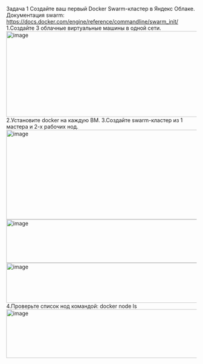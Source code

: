 Задача 1
Создайте ваш первый Docker Swarm-кластер в Яндекс Облаке. Документация swarm: https://docs.docker.com/engine/reference/commandline/swarm_init/
1.Создайте 3 облачные виртуальные машины в одной сети.
<img width="1361" height="227" alt="image" src="https://github.com/user-attachments/assets/27f16d1b-9a45-44a9-a5bb-acd7e2acc74d" />
2.Установите docker на каждую ВМ.
3.Создайте swarm-кластер из 1 мастера и 2-х рабочих нод.
<img width="1045" height="237" alt="image" src="https://github.com/user-attachments/assets/2039e5ee-63fc-41ce-be46-284c020afaa6" />
<img width="2010" height="115" alt="image" src="https://github.com/user-attachments/assets/0f081b17-820b-451f-a197-d92371061415" />
<img width="1996" height="106" alt="image" src="https://github.com/user-attachments/assets/75d06bd3-3d62-4e9d-8912-445fb4ce12fa" />
4.Проверьте список нод командой:
  docker node ls
<img width="1267" height="129" alt="image" src="https://github.com/user-attachments/assets/5cecc098-60b3-46cb-9029-5ee1e402bb79" />
